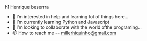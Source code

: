 h1 Henrique beserrra

- 👀 I’m interested in help and learning lot of things here...
- 🌱 I’m currently learning Python and Javascript
- 💞️ I’m looking to collaborate with the world ofthe programing...
- 📫 How to reach me -- millerhiquinho@gmail.com
<!---
HenriqueBeserra/HenriqueBeserra is a ✨ special ✨ repository because its `README.md` (this file) appears on your GitHub profile.
You can click the Preview link to take a look at your changes.
--->
